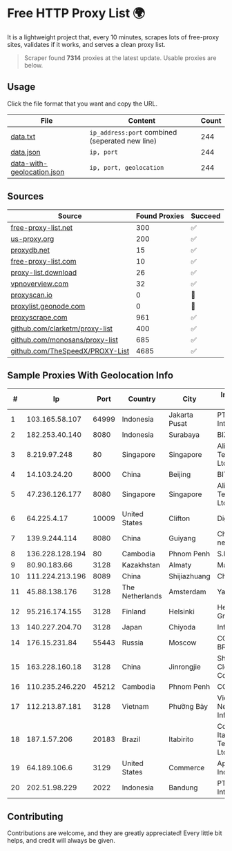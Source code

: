 
# Free HTTP Proxy List 🌍

It is a lightweight project that, every 10 minutes, scrapes lots of free-proxy sites, validates if it works, and serves a clean proxy list.


> Scraper found **7314** proxies at the latest update. Usable proxies are below.

## Usage

Click the file format that you want and copy the URL.


|File|Content|Count|
|----|-------|-----|
|[data.txt](https://raw.githubusercontent.com/themiralay/Proxy-List-World/master/data.txt)|`ip_address:port` combined (seperated new line)|244|
|[data.json](https://raw.githubusercontent.com/themiralay/Proxy-List-World/master/data.json)|`ip, port`|244|
|[data-with-geolocation.json](https://raw.githubusercontent.com/themiralay/Proxy-List-World/master/data-with-geolocation.json)|`ip, port, geolocation`|244|

## Sources

|Source|Found Proxies|Succeed|
|------|-------------|-------|
|[free-proxy-list.net](https://free-proxy-list.net)|300|✅|
|[us-proxy.org](https://www.us-proxy.org)|200|✅|
|[proxydb.net](http://proxydb.net)|15|✅|
|[free-proxy-list.com](https://free-proxy-list.com/?page=&port=&type%5B%5D=http&type%5B%5D=https&up_time=0&search=Search)|10|✅|
|[proxy-list.download](https://www.proxy-list.download/HTTP)|26|✅|
|[vpnoverview.com](https://vpnoverview.com/privacy/anonymous-browsing/free-proxy-servers)|32|✅|
|[proxyscan.io](https://www.proxyscan.io)|0|🚫|
|[proxylist.geonode.com](https://proxylist.geonode.com/api/proxy-list?limit=300&page=1&sort_by=lastChecked&sort_type=desc&protocols=http,https)|0|🚫|
|[proxyscrape.com](https://api.proxyscrape.com/v2/?request=displayproxies&protocol=http&timeout=10000&country=all&ssl=all&anonymity=all)|961|✅|
|[github.com/clarketm/proxy-list](https://raw.githubusercontent.com/clarketm/proxy-list/master/proxy-list-raw.txt)|400|✅|
|[github.com/monosans/proxy-list](https://raw.githubusercontent.com/monosans/proxy-list/main/proxies/http.txt)|685|✅|
|[github.com/TheSpeedX/PROXY-List](https://raw.githubusercontent.com/TheSpeedX/PROXY-List/master/http.txt)|4685|✅|


## Sample Proxies With Geolocation Info

|#|Ip|Port|Country|City|Internet Service Provider|
|-|--|----|-------|----|-------------------------|
|1|103.165.58.107|64999|Indonesia|Jakarta Pusat|PT iForte Global Internet|
|2|182.253.40.140|8080|Indonesia|Surabaya|BIZNET|
|3|8.219.97.248|80|Singapore|Singapore|Alibaba (US) Technology Co., Ltd.|
|4|14.103.24.20|8000|China|Beijing|BITNET|
|5|47.236.126.177|8080|Singapore|Singapore|Alibaba (US) Technology Co., Ltd.|
|6|64.225.4.17|10009|United States|Clifton|DigitalOcean, LLC|
|7|139.9.244.114|8080|China|Guiyang|China Unicom IP network|
|8|136.228.128.194|80|Cambodia|Phnom Penh|S.I Group|
|9|80.90.183.66|3128|Kazakhstan|Almaty|Mamaev|
|10|111.224.213.196|8089|China|Shijiazhuang|Chinanet|
|11|45.88.138.176|3128|The Netherlands|Amsterdam|Yaglom Labs Ltd|
|12|95.216.174.155|3128|Finland|Helsinki|Hetzner Online GmbH|
|13|140.227.204.70|3128|Japan|Chiyoda|InfoSphere|
|14|176.15.231.84|55443|Russia|Moscow|CORBINA-BROADBAND|
|15|163.228.160.18|3128|China|Jinrongjie|Shanghai Blue Cloud Technology Co., Ltd|
|16|110.235.246.220|45212|Cambodia|Phnom Penh|COGETEL Co|
|17|112.213.87.181|3128|Vietnam|Phường Bảy|Vietnam Internet Network Information Center|
|18|187.1.57.206|20183|Brazil|Itabirito|Companhia Itabirana Telecomunicações Ltda|
|19|64.189.106.6|3129|United States|Commerce|Apogee Telecom Inc.|
|20|202.51.98.229|2022|Indonesia|Bandung|PT iForte Global Internet|



## Contributing

Contributions are welcome, and they are greatly appreciated! Every
little bit helps, and credit will always be given.

